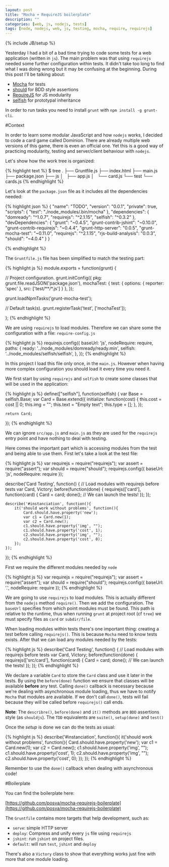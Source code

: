 ```yaml
---
layout: post
title: "Mocha + RequireJS boilerplate"
description: ""
categories: [web, js, nodejs, tests]
tags: [node, nodejs, web, js, testing, mocha, require, requirejs]
---
```

{% include JB/setup %}

Yesterday I had a bit of a bad time trying to code some tests for a web application (written in `js`).
The main problem was that using `requirejs` needed some further configuration within tests. It didn't take too long to find what I was doing wrong but it may be confusing at the beginning.
During this post I'll be talking about:

* [Mocha](http://visionmedia.github.io/) for tests
* [should](https://github.com/shouldjs/should.js) for BDD style assertions
* [RequireJS](http://requirejs.org/) for JS modularity
* [selfish](https://github.com/Gozala/selfish) for prototypal inheritance

In order to run tasks you need to install `grunt` with `npm install -g grunt-cli`.

#Context

In order to learn some modular JavaScript and how `nodejs` works, I decided to code a card game called Dominion.
There are already multiple web versions of this game, there is even an official one. Yet this is a good way of practicing modularity, testing and server/client behaviour with `nodejs`.

Let's show how the work tree is organized:

{% highlight text %}
$ tree
.
├── Gruntfile.js
├── index.html
├── main.js
├── package.json
├── js
│   ├── app.js
│   └── card.js
└── test
    └── cards.js
{% endhighlight %}

Let's look at the `package.json` file as it includes all the dependencies needed:

{% highlight json %}
{
  "name": "TODO",
  "version": "0.0.1",
  "private": true,
  "scripts": {
    "test": "./node_modules/.bin/mocha"
  },
  "dependencies": {
    "domready": "^1.0.7",
    "requirejs": "^2.1.15",
    "selfish": "^0.3.2"
  },
  "devDependencies": {
    "grunt": "~0.4.5",
    "grunt-contrib-jshint": "~0.10.0",
    "grunt-contrib-requirejs": "~0.4.4",
    "grunt-http-server": "0.0.5",
    "grunt-mocha-test": "~0.11.0",
    "requirejs": "^2.1.15",
    "rjs-build-analysis": "0.0.3",
    "should": "~4.0.4"
  }
}

{% endhighlight %}

The `Gruntfile.js` file has been simplified to match the testing part:

{% highlight js %}
module.exports = function(grunt) {

  // Project configuration.
  grunt.initConfig({
    pkg: grunt.file.readJSON('package.json'),
    mochaTest: {
        test: {
            options: {
                reporter: 'spec'
            },
            src: ['test/**/*.js']
        }
    },
  });

  grunt.loadNpmTasks('grunt-mocha-test');

  // Default task(s).
  grunt.registerTask('test', ['mochaTest']);

};
{% endhighlight %}

We are using `requirejs` to load modules. Therefore we can share some the configuration with a file: `require-config.js`

{% highlight js %}
requirejs.config({
    baseUrl: 'js',
    nodeRequire: require,
    paths: {
        ready: '../node_modules/domready/ready.min',
        selfish: '../node_modules/selfish/selfish',
    },
});
{% endhighlight %}

In this project I load this file only once, in the `main.js`. However when having more complex configuration you should load it every time you need it.

We first start by using `requirejs` and `selfish` to create some classes that will be used in the application:

{% highlight js %}
define(["selfish"], function(selfish) {
    var Base = selfish.Base;
    var Card = Base.extend({
        initialize: function(cost) {
            this.cost = cost || 0;
            this.img = "";
            this.text = "Empty text";
            this.type = [];
        },
    });

    return Card;
});
{% endhighlight %}

We can ignore `src/app.js` and `main.js` as they are used for the `requirejs` entry point and have nothing to deal with testing.

Here comes the important part which is accessing modules from the test and being able to use them.
First let's take a look at the test file:

{% highlight js %}
var requirejs = require("requirejs");
var assert = require("assert");
var should = require("should");
requirejs.config({
    baseUrl: 'js',
    nodeRequire: require
});

describe('Card Testing', function() {
    // Load modules with requirejs before tests
    var Card, Victory;
    before(function(done) {
        requirejs(['card'], function(card) {
            Card = card;
            done(); // We can launch the tests!
        });
    });

    describe('#instanciation', function(){
        it('should work without problems', function(){
            Card.should.have.property('new');
            var c1 = Card.new(1);
            var c2 = Card.new();
            c1.should.have.property('img', "");
            c1.should.have.property('cost', 1);
            c2.should.have.property('img', "");
            c2.should.have.property('cost', 0);
        });
    });
});
{% endhighlight %}

First we require the different modules needed by `node`

{% highlight js %}
var requirejs = require("requirejs");
var assert = require("assert");
var should = require("should");
    requirejs.config({
    baseUrl: '.',
    nodeRequire: require
});
{% endhighlight %}

We are going to use `requirejs` to load modules. This is actually different from the `nodejs` method `require()`.
Then we add the configuration. The `baseUrl` specifies from which point modules must be found.
This path is relative to the runtime, thus when running `grunt` at project root (cf `tree`) we must specify files as `card` or `subdir/file`.

When loading modules within tests there's one important thing: creating a test before calling `requirejs()`. This is because `Mocha` need to know tests exists.
After that we can load any modules needed by the tests:

{% highlight js %}
describe('Card Testing', function() {
    // Load modules with requirejs before tests
    var Card, Victory;
    before(function(done) {
        requirejs(['src/card'], function(card) {
            Card = card;
            done(); // We can launch the tests!
        });
    });
{% endhighlight %}

We declare a variable `Card` to store the `Card` class and use it later in the tests.
By using the `before(done)` function we ensure that classes will be available **before** any test.
Calling `done()` callback is necessary because we're dealing with asynchronous module loading, thus we have to notify `Mocha` that modules are available.
If we don't call `done()`, tests will fail because they will be called before `requirejs()` call ends.

**Note**: The `describre()`, `before(done)` and `it()` methods are `BDD` assertions style (as `shouldjs`). The `TDD` equivalents are `suite()`, `setup(done)` and `test()`

Once the *setup* is done we can do the tests as usual:

{% highlight js %}
describe('#instanciation', function(){
    it('should work without problems', function(){
        Card.should.have.property('new');
        var c1 = Card.new(1);
        var c2 = Card.new();
        c1.should.have.property('img', "");
        c1.should.have.property('cost', 1);
        c2.should.have.property('img', "");
        c2.should.have.property('cost', 0);
    });
});
{% endhighlight %}

Remember to use the `done()` callback when dealing with asynchronous code!

#Boilerplate

You can find the boilerplate here:

[https://github.com/posva/mocha-requirejs-boilerplate](https://github.com/posva/mocha-requirejs-boilerplate)

The `Gruntfile` contains more targets that help development, such as:

* `serve`: simple HTTP server
* `deploy`: Compress and unify every `js` file using `requirejs`
* `jshint`: run `jshint` on project files.
* `default`: will run `test`, `jshint` and `deploy`

There's also a `Victory` class to show that everything works just fine with more that one module loading.
